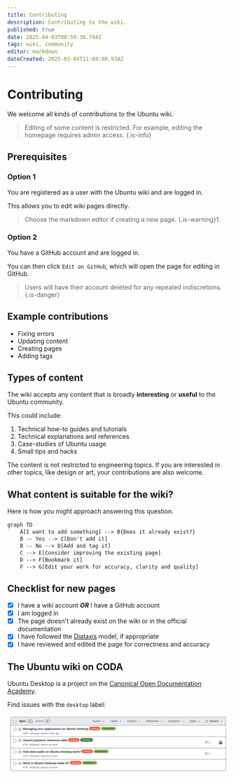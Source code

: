 ```yaml
---
title: Contributing
description: Contributing to the wiki.
published: true
date: 2025-04-03T08:59:16.744Z
tags: wiki, community
editor: markdown
dateCreated: 2025-03-04T11:04:00.934Z
---
```


# Contributing

We welcome all kinds of contributions to the Ubuntu wiki.

> Editing of some content is restricted.
> For example, editing the homepage requires admin access.
{.is-info}


## Prerequisites

### Option 1

You are registered as a user with the Ubuntu wiki and are logged in.

This allows you to edit wiki pages directly.

> Choose the markdown editor if creating a new page.
{.is-warning}1.

### Option 2

You have a GitHub account and are logged in.

You can then click `Edit on GitHub`, which will open the page for editing in GitHub.

> Users will have their account deleted for any repeated indiscretions.
{.is-danger}

## Example contributions

* Fixing errors
* Updating content
* Creating pages
* Adding tags

## Types of content

The wiki accepts any content that is broadly **interesting** or **useful** to the Ubuntu community.

This could include:

1. Technical how-to guides and tutorials
1. Technical explanations and references
1. Case-studies of Ubuntu usage
1. Small tips and hacks

The content is not restricted to engineering topics. 
If you are interested in other topics, like design or art, your contributions are also welcome.

## What content is suitable for the wiki?

Here is how you might approach answering this question.

```mermaid
graph TD
    A[I want to add something] --> B{Does it already exist?}
    B -- Yes --> C[Don't add it]
    B -- No --> D[Add and tag it]
    C --> E[Consider improving the existing page]
    D --> F[Bookmark it]
    F --> G[Edit your work for accuracy, clarity and quality]
```

## Checklist for new pages

- [x] I have a wiki account **_OR_** I have a GitHub account
- [x] I am logged in
- [x] The page doesn't already exist on the wiki or in the official documentation
- [x] I have followed the [Diataxis](/documentation/diataxis) model, if appropriate
- [x] I have reviewed and edited the page for correctness and accuracy

## The Ubuntu wiki on CODA

Ubuntu Desktop is a project on the [Canonical Open Documentation Academy](https://github.com/canonical/open-documentation-academy).

Find issues with the `desktop` label:

![wiki-issues-coda.png](/wiki-issues-coda.png)